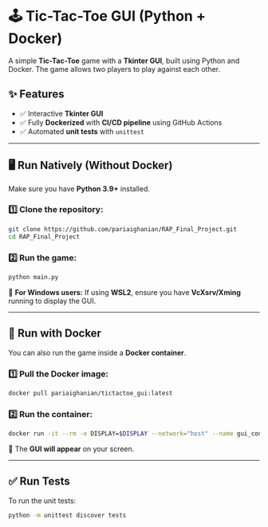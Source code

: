 # 🕹️ Tic-Tac-Toe GUI (Python + Docker)

A simple **Tic-Tac-Toe** game with a **Tkinter GUI**, built using Python and Docker. The game allows two players to play against each other.

## ✨ Features
- ✅ Interactive **Tkinter GUI**  
- ✅ Fully **Dockerized** with **CI/CD pipeline** using GitHub Actions  
- ✅ Automated **unit tests** with `unittest`  

---

## 🖥️ Run Natively (Without Docker)
Make sure you have **Python 3.9+** installed.

### 1️⃣ Clone the repository:
```bash
git clone https://github.com/pariaighanian/RAP_Final_Project.git
cd RAP_Final_Project
```

### 2️⃣ Run the game:
```bash
python main.py
```

📌 **For Windows users:** If using **WSL2**, ensure you have **VcXsrv/Xming** running to display the GUI.

---

## 🐳 Run with Docker
You can also run the game inside a **Docker container**.

### 1️⃣ Pull the Docker image:
```bash
docker pull pariaighanian/tictactoe_gui:latest
```

### 2️⃣ Run the container:
```bash
docker run -it --rm -e DISPLAY=$DISPLAY --network="host" --name gui_container pariaighanian/tictactoe_gui
```

🚀 The **GUI will appear** on your screen.

---

## ✅ Run Tests
To run the unit tests:
```bash
python -m unittest discover tests
```

